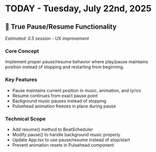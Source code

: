 # TODAY - Tuesday, July 22nd, 2025

## 🥇 True Pause/Resume Functionality
*Estimated: 0.5 session - UX improvement*

### Core Concept
Implement proper pause/resume behavior where play/pause maintains position instead of stopping and restarting from beginning.

### Key Features
- Pause maintains current position in music, animation, and lyrics
- Resume continues from exact pause point
- Background music pauses instead of stopping
- Pulsehead animation freezes in place during pause

### Technical Scope
- Add resume() method to BeatScheduler
- Modify pause() to handle background music properly
- Update App.tsx to use pause/resume instead of stop/start
- Prevent animation resets in Pulsehead component